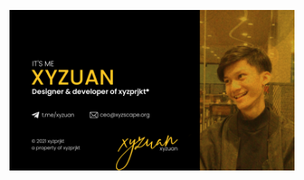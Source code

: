 <p align="center">
  <img src="https://github.com/xyzuan/xyzuan/raw/master/personalcardv3.png"><br>
</p>
